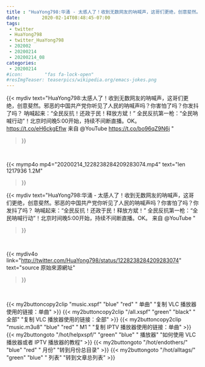 ```yaml
---
title : "HuaYong798:华涌 - 太感人了！收到无数网友的呐喊声，这哥们更绝，创意斐然。邪恶的中国共产党你听见了人民的呐喊声吗？你害怕了吗？你发抖了吗？  呐喊起来：“全民反抗！还政于民！释放方斌！”  全民反抗第一枪：“全民呐喊行动”！北京时间晚5:00开始，持续不间断直播。OK。 来自 @YouTube "
date:        2020-02-14T08:48:45-07:00
tags:
 - twitter
 - HuaYong798
 - twitter_HuaYong798
 - 202002
 - 20200214
 - 20200214_08
categories:
 - 20200214
#icon:        "fas fa-lock-open"
#resImgTeaser: teaserpics/wikipedia.org/emacs-jokes.png
---
```


{{< mydiv text="HuaYong798:太感人了！收到无数网友的呐喊声，这哥们更绝，创意斐然。邪恶的中国共产党你听见了人民的呐喊声吗？你害怕了吗？你发抖了吗？  呐喊起来：“全民反抗！还政于民！释放方斌！”  全民反抗第一枪：“全民呐喊行动”！北京时间晚5:00开始，持续不间断直播。OK。 https://t.co/eH6ckgEflw 来自 @YouTube https://t.co/bo96qZ9N6j "
>}}
<br>


{{< mymp4o mp4="20200214_1228238284209283074.mp4"
text="len 1217936    1.2M"
>}}


{{< mydiv text="HuaYong798:华涌 - 太感人了！收到无数网友的呐喊声，这哥们更绝，创意斐然。邪恶的中国共产党你听见了人民的呐喊声吗？你害怕了吗？你发抖了吗？  呐喊起来：“全民反抗！还政于民！释放方斌！”  全民反抗第一枪：“全民呐喊行动”！北京时间晚5:00开始，持续不间断直播。OK。 来自 @YouTube "
>}}
<br>

{{< mydiv4o link="http://twitter.com/HuaYong798/status/1228238284209283074"
text="source 原始來源網址"
>}}


<br>



{{< my2buttoncopy2clip "music.xspf"        "blue"   "red"    " 单曲"  "复制 VLC 播放器使用的链接：单曲" >}} {{< my2buttoncopy2clip "/all.xspf"         "green"  "black"  " 全部"  "复制 VLC 播放器使用的链接：全部" >}} {{< my2buttoncopy2clip "music.m3u8"        "blue"   "red"    " M1 "    "复制 IPTV 播放器使用的链接：单曲" >}} {{< my2buttongoto      "/hot/helpxspf/"    "green"  "blue"   " 播放器" "如何使用 VLC 播放器或者 IPTV 播放器的教程" >}} {{< my2buttongoto      "/hot/endothers/"   "blue"   "red"    " 月份"   "转到月份总目录" >}} {{< my2buttongoto      "/hot/alltags/"     "green"  "blue"   " 列表"   "转到文章总列表" >}} 
